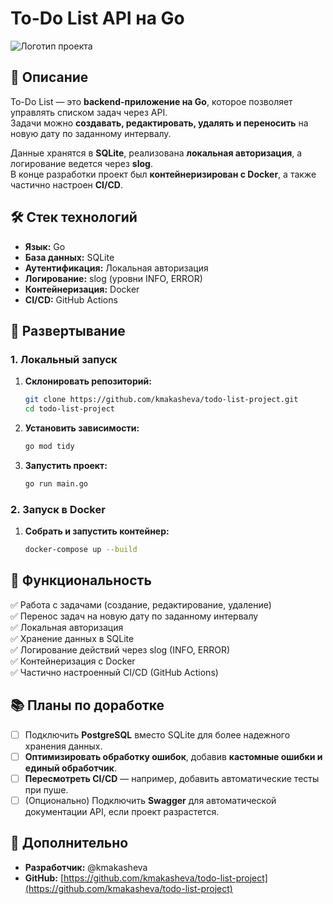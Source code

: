 # **To-Do List API на Go**

![Логотип проекта](https://cdn-icons-png.flaticon.com/512/6619/6619606.png "Логотип проекта")

## 📌 Описание  
To-Do List — это **backend-приложение на Go**, которое позволяет управлять списком задач через API.  
Задачи можно **создавать, редактировать, удалять и переносить** на новую дату по заданному интервалу.

Данные хранятся в **SQLite**, реализована **локальная авторизация**, а логирование ведется через **slog**.  
В конце разработки проект был **контейнеризирован с Docker**, а также частично настроен **CI/CD**.

## 🛠 **Стек технологий**  
- **Язык:** Go  
- **База данных:** SQLite  
- **Аутентификация:** Локальная авторизация  
- **Логирование:** slog (уровни INFO, ERROR)  
- **Контейнеризация:** Docker  
- **CI/CD:** GitHub Actions

## 🚀 Развертывание  

### **1. Локальный запуск**  
1. **Склонировать репозиторий:**  
   ```sh
   git clone https://github.com/kmakasheva/todo-list-project.git  
   cd todo-list-project  
   ```  
2. **Установить зависимости:**  
   ```sh
   go mod tidy  
   ```  
3. **Запустить проект:**  
   ```sh
   go run main.go  
   ```  

### **2. Запуск в Docker**  
1. **Собрать и запустить контейнер:**  
   ```sh
   docker-compose up --build  
   ```  

## 📌 Функциональность  
✅ Работа с задачами (создание, редактирование, удаление)  
✅ Перенос задач на новую дату по заданному интервалу  
✅ Локальная авторизация  
✅ Хранение данных в SQLite  
✅ Логирование действий через slog (INFO, ERROR)  
✅ Контейнеризация с Docker  
✅ Частично настроенный CI/CD (GitHub Actions)

## 📚 Планы по доработке  
- [ ] Подключить **PostgreSQL** вместо SQLite для более надежного хранения данных.  
- [ ] **Оптимизировать обработку ошибок**, добавив **кастомные ошибки и единый обработчик**.  
- [ ] **Пересмотреть CI/CD** — например, добавить автоматические тесты при пуше.  
- [ ] (Опционально) Подключить **Swagger** для автоматической документации API, если проект разрастется.

## 📎 Дополнительно  
- **Разработчик:** @kmakasheva  
- **GitHub:** [https://github.com/kmakasheva/todo-list-project](https://github.com/kmakasheva/todo-list-project)
